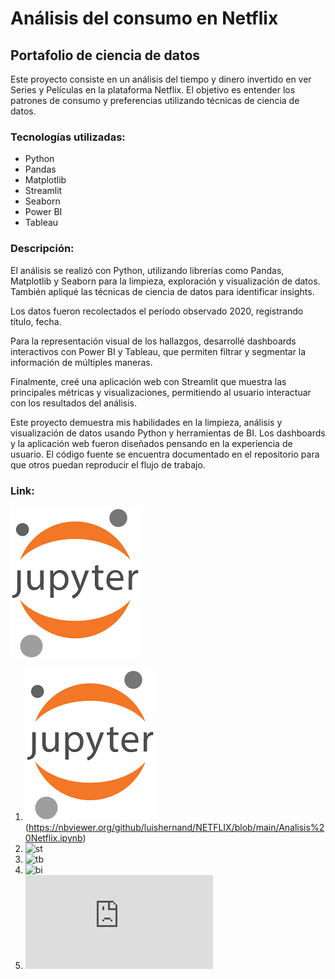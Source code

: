 # Análisis del consumo en Netflix 

## Portafolio de ciencia de datos

Este proyecto consiste en un análisis del tiempo y dinero invertido en ver Series y Películas en la plataforma Netflix. El objetivo es entender los patrones de consumo y preferencias utilizando técnicas de ciencia de datos.

### Tecnologías utilizadas:

- Python
- Pandas 
- Matplotlib
- Streamlit
- Seaborn
- Power BI
- Tableau


### Descripción:

El análisis se realizó con Python, utilizando librerías como Pandas, Matplotlib y Seaborn para la limpieza, exploración y visualización de datos. También apliqué las técnicas de ciencia de datos para identificar insights.

Los datos fueron recolectados  el período observado  2020, registrando título,  fecha. 

Para la representación visual de los hallazgos, desarrollé dashboards interactivos con Power BI y Tableau, que permiten filtrar y segmentar la información de múltiples maneras.

Finalmente, creé una aplicación web con Streamlit que muestra las principales métricas y visualizaciones, permitiendo al usuario interactuar con los resultados del análisis.

Este proyecto demuestra mis habilidades en la limpieza, análisis y visualización de datos usando Python y herramientas de BI. Los dashboards y la aplicación web fueron diseñados pensando en la experiencia de usuario. El código fuente se encuentra documentado en el repositorio para que otros puedan reproducir el flujo de trabajo.

### Link: 
![note]
1. ![note]   (https://nbviewer.org/github/luishernand/NETFLIX/blob/main/Analisis%20Netflix.ipynb)
1. ![st](https://netflix-dash.streamlit.app/)
2. ![tb](https://public.tableau.com/views/NETFLIX_17085431513030/DASHBOARD?:language=es-S&:sid=&:display_count=n&:origin=viz_share_link)
3. ![bi](https://github.com/luishernand/NETFLIX/blob/main/NETFLIX.pbix)
4. ![pdf](https://github.com/luishernand/NETFLIX/blob/main/NETFLIX.pdf)


[pdf]:https://github.com/luishernand/NETFLIX/blob/main/imagenes/Pdf.png
[note]:https://github.com/luishernand/NETFLIX/blob/main/imagenes/notebook.png
[bi]:https://github.com/luishernand/NETFLIX/blob/main/imagenes/power%20bi.png
[st]:https://github.com/luishernand/NETFLIX/blob/main/imagenes/streamlit.png
[tb]:https://github.com/luishernand/NETFLIX/blob/main/imagenes/tableau.png

   
